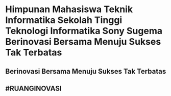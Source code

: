 # Himpunan Mahasiswa Teknik Informatika Sekolah Tinggi Teknologi Informatika Sony Sugema Berinovasi Bersama Menuju Sukses Tak Terbatas
## Berinovasi Bersama Menuju Sukses Tak Terbatas
## #RUANGINOVASI
